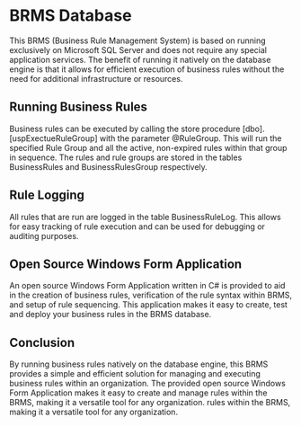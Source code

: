 # BRMS Database
This BRMS (Business Rule Management System) is based on running exclusively on Microsoft SQL Server and does not require any special application services. The benefit of running it natively on the database engine is that it allows for efficient execution of business rules without the need for additional infrastructure or resources.

## Running Business Rules
Business rules can be executed by calling the store procedure [dbo].[uspExectueRuleGroup] with the parameter @RuleGroup. This will run the specified Rule Group and all the active, non-expired rules within that group in sequence. The rules and rule groups are stored in the tables BusinessRules and BusinessRulesGroup respectively.

## Rule Logging
All rules that are run are logged in the table BusinessRuleLog. This allows for easy tracking of rule execution and can be used for debugging or auditing purposes.

## Open Source Windows Form Application
An open source Windows Form Application written in C# is provided to aid in the creation of business rules, verification of the rule syntax within BRMS, and setup of rule sequencing. This application makes it easy to create, test and deploy your business rules in the BRMS database.

## Conclusion
By running business rules natively on the database engine, this BRMS provides a simple and efficient solution for managing and executing business rules within an organization. The provided open source Windows Form Application makes it easy to create and manage rules within the BRMS, making it a versatile tool for any organization. rules within the BRMS, making it a versatile tool for any organization.